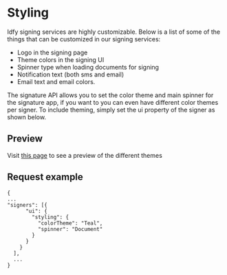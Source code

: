 # Styling

Idfy signing services are highly customizable. Below is a list of some of the things that can be customized in our signing services:

* Logo in the signing page
* Theme colors in the signing UI
* Spinner type when loading documents for signing
* Notification text \(both sms and email\)
* Email text and email colors.

The signature API allows you to set the color theme and main spinner for the signature app, if you want to you can even have different color themes per signer. To include theming, simply set the ui property of the signer as shown below.

## Preview

Visit [this page](https://sign-test.idfy.io/theme-preview) to see a preview of the different themes

## Request example

```
{
...
"signers": [{
      "ui": {        
        "styling": {
          "colorTheme": "Teal",
          "spinner": "Document"
        }
      }
    }
  ],  
  ...
}
```



